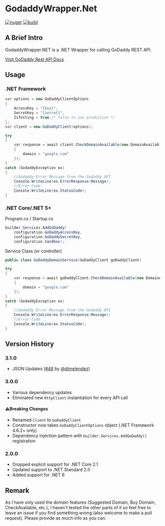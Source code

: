 # GodaddyWrapper.Net

[![nuget](https://img.shields.io/nuget/vpre/GodaddyWrapper.svg)](https://www.nuget.org/packages/GodaddyWrapper)
[![build](https://github.com/ahwm/GodaddyWrapper.Net/actions/workflows/build.yml/badge.svg)](https://github.com/ahwm/GodaddyWrapper.Net/actions/workflows/build.yml)

## A Brief Intro

GodaddyWrapper.NET is a .NET Wrapper for calling GoDaddy REST API.

[Visit GoDaddy Rest API Docs](https://developer.godaddy.com/doc)

## Usage

### .NET Framework

```cs
var options = new GoDaddyClientOptions 
{
    AccessKey = "{key}",
    SecretKey = "{secret}",
    IsTesting = true /* false to use production */
};
var client = new GoDaddyClient(options);

try
{
    var response = await client.CheckDomainAvailable(new DomainAvailable
    {
        domain = "google.com"
    });
}
catch (GodaddyException ex) 
{
    //Godaddy Error Message from the Godaddy API
    Console.WriteLine(ex.ErrorResponse.Message);
    //Error Code
    Console.WriteLine(ex.StatusCode);
}
```

### .NET Core/.NET 5+

Program.cs / Startup.cs

```cs
builder.Services.AddGoDaddy(
    configuration.GoDaddyAccessKey,
    configuration.GoDaddySecretKey,
    configuration.Sandbox);
```

Service Class (or controller)

```cs
public class GoDaddyDomainService(GoDaddyClient goDaddyClient)

try
{
    var response = await goDaddyClient.CheckDomainAvailable(new DomainAvailable
    {
        domain = "google.com"
    });
}
catch (GodaddyException ex) 
{
    //Godaddy Error Message from the Godaddy API
    Console.WriteLine(ex.ErrorResponse.Message);
    //Error Code
    Console.WriteLine(ex.StatusCode);
}
```

## Version History

### 3.1.0

- JSON Updates ([#48](https://github.com/ahwm/GodaddyWrapper.Net/pull/48) by [@dlmelendez](https://github.com/dlmelendez))

### 3.0.0

- Various dependency updates
- Eliminated new `HttpClient` instantiation for every API call

#### ⚠️Breaking Changes

- Renamed `Client` to `GoDaddyClient`
- Constructor now takes `GoDaddyClientOptions` object (.NET Framework 4.6.2+ only)
- Dependency injection pattern with `builder.Services.AddGoDaddy()` registration

### 2.0.0

- Dropped explicit support for .NET Core 2.1
- Updated support to .NET Standard 2.0
- Added support for .NET 6

## Remark

As I have only used the domain features (Suggested Domain, Buy Domain, CheckAvailable, etc.), I haven't tested the other parts of it so feel free to leave an issue if you find something wrong (also welcome to make a pull request). Please provide as much info as you can.
